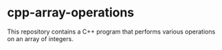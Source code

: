 # cpp-array-operations
This repository contains a C++ program that performs various operations on an array of integers.
